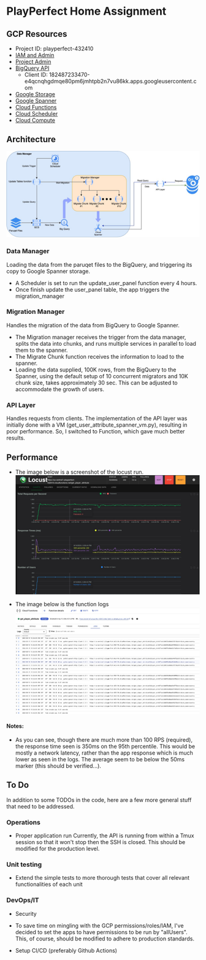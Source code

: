# PlayPerfect Home Assignment
## GCP Resources
- Project ID: playperfect-432410
- [IAM and Admin](https://console.cloud.google.com/iam-admin/iam?referrer=search&hl=en&project=playperfect-432410)
- [Project Admin](https://console.cloud.google.com/welcome/new?project=playperfect-432410&hl=en)
- [BigQuery API](https://console.cloud.google.com/apis/api/bigquery.googleapis.com/metrics?hl=en&project=playperfect-432410)
  - Client ID: 182487233470-e4qcnqhgdmqe80pm6jmhtpb2n7vu86kk.apps.googleusercontent.com
- [Google Storage](https://console.cloud.google.com/storage/browser/game-events-bucket?hl=en&project=playperfect-432410)
- [Google Spanner](https://console.cloud.google.com/spanner/instances?authuser=1&project=playperfect-432410)
- [Cloud Functions](https://console.cloud.google.com/functions/list?referrer=search&hl=en&project=playperfect-432410)
- [Cloud Scheduler](https://console.cloud.google.com/cloudscheduler?referrer=search&hl=en&project=playperfect-432410)
- [Cloud Compute](https://console.cloud.google.com/compute/instances?authuser=1&project=playperfect-432410)

## Architecture
![Solution Architecture](./playperfect-architecture.jpg)

### Data Manager
Loading the data from the paruqet files to the BigQuery, and triggering its copy to Google Spanner storage.

* A Scheduler is set to run the update_user_panel function every 4 hours.
* Once finish update the user_panel table, the app triggers the migration_manager

### Migration Manager
Handles the migration of the data from BigQuery to Google Spanner.
* The Migration manager receives the trigger from the data manager, splits the data into chunks, and runs multiple services in parallel to load them to the spanner.
* The Migrate Chunk function receives the information to load to the spanner.
* Loading the data supplied, 100K rows, from the BigQuery to the Spanner, using the default setup of 10 concurrent migrators and 10K chunk size, takes approximately 30 sec. This can be adjusted to accommodate the growth of users.

### API Layer
Handles requests from clients.
The implementation of the API layer was initially done with a VM (get_user_attribute_spanner_vm.py), resulting in poor performance. 
So, I switched to Function, which gave much better results.


## Performance
* The image below is a screenshot of the locust run.
![API Performance](./api-performance.jpg)

* The image below is the function logs
![Inner look](./api-logs.jpg)

#### Notes:
- As you can see, though there are much more than 100 RPS (required), the response time seen is 350ms on the 95th percentile.
This would be mostly a network latency, rather than the app response which is much lower as seen in the logs. The average seem to be below the 50ms marker (this should be verified...). 


## To Do
In addition to some TODOs in the code, here are a few more general stuff that need to be addressed.

### Operations
* Proper application run
  Currently, the API is running from within a Tmux session so that it won't stop then the SSH is closed. 
  This should be modified for the production level.

### Unit testing
* Extend the simple tests to more thorough tests that cover all relevant functionalities of each unit
  
### DevOps/IT
* Security
- To save time on mingling with the GCP permissions/roles/IAM, I've decided to set the apps to have permissions to be run by "allUsers". This, of course, should be modified to adhere to production standards.

* Setup CI/CD (preferably Github Actions)
